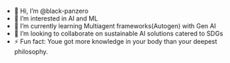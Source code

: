 - 👋 Hi, I’m @black-panzero
- 👀 I’m interested in AI and ML
- 🌱 I’m currently learning Multiagent frameworks(Autogen) with Gen AI
- 💞️ I’m looking to collaborate on sustainable AI solutions catered to SDGs
- ⚡ Fun fact: Youe got more knowledge in your body than your deepest philosophy.

<!---
black-panzero/black-panzero is a ✨ special ✨ repository because its `README.md` (this file) appears on your GitHub profile.
You can click the Preview link to take a look at your changes.
--->
